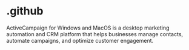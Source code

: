 # .github
ActiveCampaign for Windows and MacOS is a desktop marketing automation and CRM platform that helps businesses manage contacts, automate campaigns, and optimize customer engagement.
